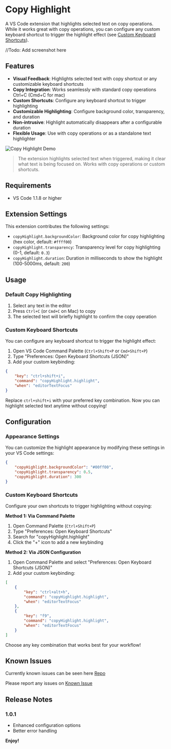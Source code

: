 # Copy Highlight

A VS Code extension that highlights selected text on copy operations.  
While it works great with copy operations, you can configure any custom keyboard shortcut to trigger the highlight effect (see [Custom Keyboard Shortcuts](#custom-keyboard-shortcuts)).

//Todo: Add screenshot here

## Features

-   **Visual Feedback**: Highlights selected text with copy shortcut or any customizable keyboard shortcuts
-   **Copy Integration**: Works seamlessly with standard copy operations Ctrl+C (Cmd+C for mac)
-   **Custom Shortcuts**: Configure any keyboard shortcut to trigger highlighting
-   **Customizable Highlighting**: Configure background color, transparency, and duration
-   **Non-intrusive**: Highlight automatically disappears after a configurable duration
-   **Flexible Usage**: Use with copy operations or as a standalone text highlighter

![Copy Highlight Demo](images/demo.gif)

> The extension highlights selected text when triggered, making it clear what text is being focused on. Works with copy operations or custom shortcuts.

## Requirements

-   VS Code 1.1.8 or higher

## Extension Settings

This extension contributes the following settings:

-   `copyHighlight.backgroundColor`: Background color for copy highlighting (hex color, default: `#ffff00`)
-   `copyHighlight.transparency`: Transparency level for copy highlighting (0-1, default: `0.3`)
-   `copyHighlight.duration`: Duration in milliseconds to show the highlight (100-5000ms, default: `200`)

## Usage

### Default Copy Highlighting

1. Select any text in the editor
2. Press `Ctrl+C` (or `Cmd+C` on Mac) to copy
3. The selected text will briefly highlight to confirm the copy operation

### Custom Keyboard Shortcuts

You can configure any keyboard shortcut to trigger the highlight effect:

1. Open VS Code Command Palette (`Ctrl+Shift+P` or `Cmd+Shift+P`)
2. Type "Preferences: Open Keyboard Shortcuts (JSON)"
3. Add your custom keybinding:

```json
{
    "key": "ctrl+shift+i",
    "command": "copyHighlight.highlight",
    "when": "editorTextFocus"
}
```

Replace `ctrl+shift+i` with your preferred key combination. Now you can highlight selected text anytime without copying!

## Configuration

### Appearance Settings

You can customize the highlight appearance by modifying these settings in your VS Code settings:

```json
{
    "copyHighlight.backgroundColor": "#00ff00",
    "copyHighlight.transparency": 0.5,
    "copyHighlight.duration": 300
}
```

### Custom Keyboard Shortcuts

Configure your own shortcuts to trigger highlighting without copying:

**Method 1: Via Command Palette**

1. Open Command Palette (`Ctrl+Shift+P`)
2. Type "Preferences: Open Keyboard Shortcuts"
3. Search for "copyHighlight.highlight"
4. Click the "+" icon to add a new keybinding

**Method 2: Via JSON Configuration**

1. Open Command Palette and select "Preferences: Open Keyboard Shortcuts (JSON)"
2. Add your custom keybinding:

```json
[
    {
        "key": "ctrl+alt+h",
        "command": "copyHighlight.highlight",
        "when": "editorTextFocus"
    },
    {
        "key": "f9",
        "command": "copyHighlight.highlight",
        "when": "editorTextFocus"
    }
]
```

Choose any key combination that works best for your workflow!

## Known Issues

Currently known issues can be seen here [Repo](https://github.com/aryatsriv/vscode-copy-highlight/issues)

Please report any issues on [Known Issue](https://github.com/aryatsriv/vscode-copy-highlight)

## Release Notes

### 1.0.1

-   Enhanced configuration options
-   Better error handling

**Enjoy!**
